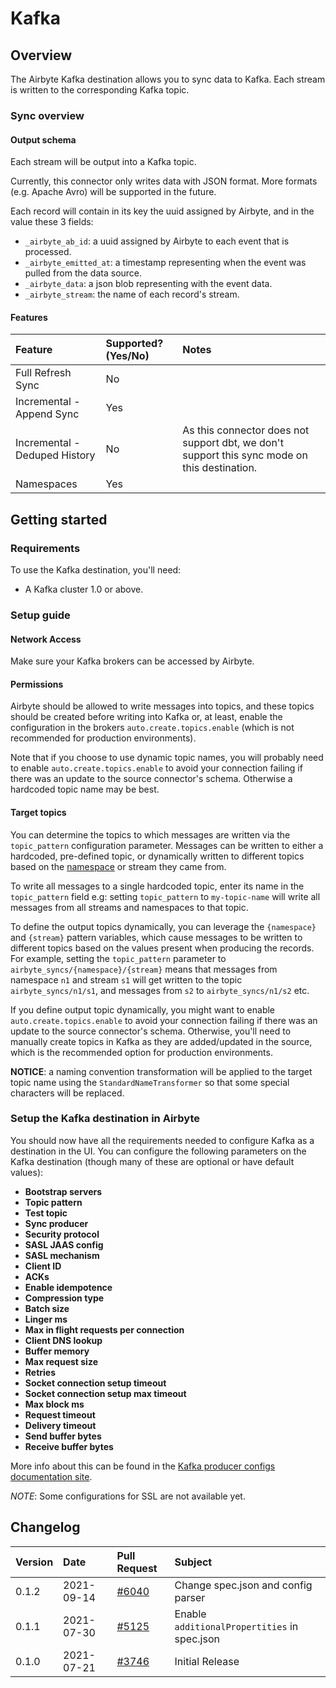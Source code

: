 # Kafka

## Overview

The Airbyte Kafka destination allows you to sync data to Kafka. Each stream is written to the corresponding Kafka topic.

### Sync overview

#### Output schema

Each stream will be output into a Kafka topic.

Currently, this connector only writes data with JSON format. More formats (e.g. Apache Avro) will be supported in 
the future.

Each record will contain in its key the uuid assigned by Airbyte, and in the value these 3 fields:

* `_airbyte_ab_id`: a uuid assigned by Airbyte to each event that is processed.
* `_airbyte_emitted_at`:  a timestamp representing when the event was pulled from the data source.
* `_airbyte_data`: a json blob representing with the event data.
* `_airbyte_stream`: the name of each record's stream.

#### Features

| Feature | Supported?\(Yes/No\) | Notes |
| :--- | :--- | :--- |
| Full Refresh Sync | No |  |
| Incremental - Append Sync | Yes |  |
| Incremental - Deduped History | No | As this connector does not support dbt, we don't support this sync mode on this destination. |
| Namespaces | Yes |  |


## Getting started

### Requirements

To use the Kafka destination, you'll need:

* A Kafka cluster 1.0 or above.

### Setup guide

#### Network Access

Make sure your Kafka brokers can be accessed by Airbyte.

#### **Permissions**

Airbyte should be allowed to write messages into topics, and these topics should be created before writing into Kafka
or, at least, enable the configuration in the brokers `auto.create.topics.enable` (which is not recommended for
production environments).

Note that if you choose to use dynamic topic names, you will probably need to enable `auto.create.topics.enable` 
to avoid your connection failing if there was an update to the source connector's schema. Otherwise a hardcoded 
topic name may be best. 

#### Target topics

You can determine the topics to which messages are written via the `topic_pattern` configuration parameter.
Messages can be written to either a hardcoded, pre-defined topic, or dynamically written to different topics 
based on the [namespace](https://docs.airbyte.io/understanding-airbyte/namespaces) or stream they came from.

To write all messages to a single hardcoded topic, enter its name in the `topic_pattern` field 
e.g: setting `topic_pattern` to `my-topic-name` will write all messages from all streams and namespaces to that topic.

To define the output topics dynamically, you can leverage the `{namespace}` and `{stream}` pattern variables, 
which cause messages to be written to different topics based on the values present when producing the records.
For example, setting the `topic_pattern` parameter to `airbyte_syncs/{namespace}/{stream}` means that messages 
from namespace `n1` and stream `s1` will get written to the topic `airbyte_syncs/n1/s1`, and messages 
from `s2` to `airbyte_syncs/n1/s2` etc.

If you define output topic dynamically, you might want to enable `auto.create.topics.enable` to 
avoid your connection failing if there was an update to the source connector's schema.
Otherwise, you'll need to manually create topics in Kafka as they are added/updated in the source, which is the
recommended option for production environments.

**NOTICE**: a naming convention transformation will be applied to the target topic name using 
the `StandardNameTransformer` so that some special characters will be replaced.

### Setup the Kafka destination in Airbyte

You should now have all the requirements needed to configure Kafka as a destination in the UI. You can configure the 
following parameters on the Kafka destination (though many of these are optional or have default values):

* **Bootstrap servers**
* **Topic pattern**
* **Test topic**
* **Sync producer**
* **Security protocol**
* **SASL JAAS config**
* **SASL mechanism**
* **Client ID**
* **ACKs**
* **Enable idempotence**
* **Compression type**
* **Batch size**
* **Linger ms**
* **Max in flight requests per connection**
* **Client DNS lookup**
* **Buffer memory**
* **Max request size**
* **Retries**
* **Socket connection setup timeout**
* **Socket connection setup max timeout**
* **Max block ms**
* **Request timeout**
* **Delivery timeout**
* **Send buffer bytes**
* **Receive buffer bytes**

More info about this can be found in the [Kafka producer configs documentation site](https://kafka.apache.org/documentation/#producerconfigs).

*NOTE*: Some configurations for SSL are not available yet.

## Changelog

| Version | Date       | Pull Request | Subject |
| :------ | :--------  | :-----       | :------ |
| 0.1.2   | 2021-09-14 | [#6040](https://github.com/airbytehq/airbyte/pull/6040) | Change spec.json and config parser |
| 0.1.1   | 2021-07-30 | [#5125](https://github.com/airbytehq/airbyte/pull/5125) | Enable `additionalPropertities` in spec.json |
| 0.1.0   | 2021-07-21 | [#3746](https://github.com/airbytehq/airbyte/pull/3746) | Initial Release |

